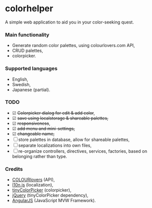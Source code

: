 # colorhelper
A simple web application to aid you in your color-seeking quest. 

### Main functionality
* Generate random color palettes, using colourlovers.com API,
* CRUD palettes,
* colorpicker.

### Supported languages
* English,
* Swedish,
* Japanese (partial).

### TODO
* ☑ ~~Colorpicker dialog for edit & add color~~,
* ☑ ~~save using localstorage & shareable palettes,~~
* ☑ ~~responsiveness~~,
* ☑ ~~add menu and mini-settings,~~
* ☑ ~~changeable name,~~
* ☐ store palettes in database, allow for shareable palettes,
* ☐ separate localizations into own files,
* ☐ re-organize controllers, directives, services, factories, based on belonging rather than type.

### Credits
* [COLOURlovers](http://www.colourlovers.com/) (API),
* [l10n.js](https://github.com/eligrey/l10n.js/) (localization),
* [tinyColorPicker](https://github.com/PitPik/tinyColorPicker) (colorpicker),
* [jQuery](https://jquery.com/) (tinyColorPicker dependency),
* [AngularJS](https://angularjs.org/) (JavaScript MVW Framework).
